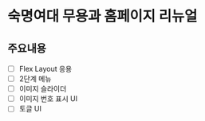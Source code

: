 # 숙명여대 무용과 홈페이지 리뉴얼

## 주요내용
- [ ]  Flex Layout 응용
- [ ]  2단계 메뉴
- [ ]  이미지 슬라이더
- [ ]  이미지 번호 표시 UI
- [ ]  토글 UI
